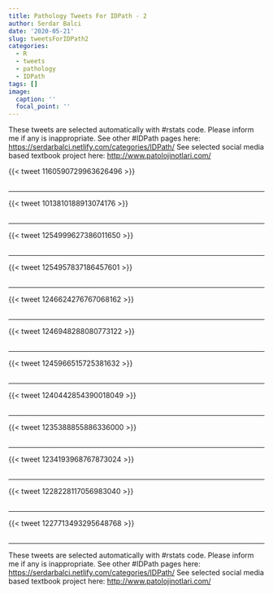```yaml
---
title: Pathology Tweets For IDPath - 2
author: Serdar Balci
date: '2020-05-21'
slug: tweetsForIDPath2
categories:
  - R
  - tweets
  - pathology
  - IDPath
tags: []
image:
  caption: ''
  focal_point: ''
---
```



These tweets are selected automatically with #rstats code. Please inform me if any is inappropriate.
See other #IDPath pages here: https://serdarbalci.netlify.com/categories/IDPath/ 
See selected social media based textbook project here: http://www.patolojinotlari.com/

{{< tweet 1160590729963626496 >}}
<br>
<br>
<hr>
{{< tweet 1013810188913074176 >}}
<br>
<br>
<hr>
{{< tweet 1254999627386011650 >}}
<br>
<br>
<hr>
{{< tweet 1254957837186457601 >}}
<br>
<br>
<hr>
{{< tweet 1246624276767068162 >}}
<br>
<br>
<hr>
{{< tweet 1246948288080773122 >}}
<br>
<br>
<hr>
{{< tweet 1245966515725381632 >}}
<br>
<br>
<hr>
{{< tweet 1240442854390018049 >}}
<br>
<br>
<hr>
{{< tweet 1235388855886336000 >}}
<br>
<br>
<hr>
{{< tweet 1234193968767873024 >}}
<br>
<br>
<hr>
{{< tweet 1228228117056983040 >}}
<br>
<br>
<hr>
{{< tweet 1227713493295648768 >}}
<br>
<br>
<hr>


These tweets are selected automatically with #rstats code. Please inform me if any is inappropriate.
See other #IDPath pages here: https://serdarbalci.netlify.com/categories/IDPath/ 
See selected social media based textbook project here: http://www.patolojinotlari.com/
